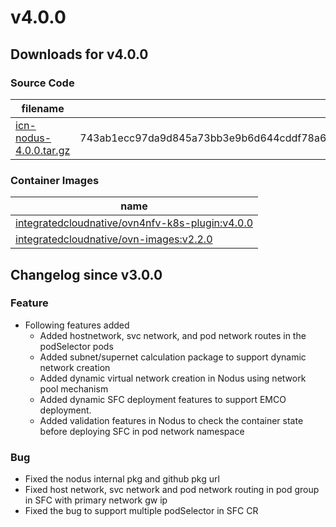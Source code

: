 # v4.0.0

## Downloads for v4.0.0

### Source Code

filename | sha512 hash
-------- | -----------
[icn-nodus-4.0.0.tar.gz](https://github.com/akraino-edge-stack/icn-nodus/archive/refs/tags/v4.0.0.tar.gz) | 743ab1ecc97da9d845a73bb3e9b6d644cddf78a6ac82e89c188f0284d10d06f25f823f5e37edae089a623691bf46d425bb4895172bffa169e273f1c2741b2dc0
### Container Images

name |
---- |
[integratedcloudnative/ovn4nfv-k8s-plugin:v4.0.0](https://hub.docker.com/r/integratedcloudnative/ovn4nfv-k8s-plugin/tags) |
[integratedcloudnative/ovn-images:v2.2.0](https://hub.docker.com/r/integratedcloudnative/ovn-images/tags) |

## Changelog since v3.0.0
### Feature

- Following features added
  - Added hostnetwork, svc network, and pod network routes in the podSelector pods
  - Added subnet/supernet calculation package to support dynamic network creation
  - Added dynamic virtual network creation in Nodus using network pool mechanism
  - Added dynamic SFC deployment features to support EMCO deployment.
  - Added validation features in Nodus to check the container state before deploying SFC in pod network namespace
  
### Bug

- Fixed the nodus internal pkg and github pkg url
- Fixed host network, svc network and pod network routing in pod group in SFC with primary network gw ip
- Fixed the bug to support multiple podSelector in SFC CR